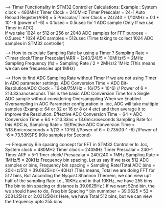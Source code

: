 --> Timer Functionality in STM32 Controller Calculations:
Example :
System clock = 480MHz
Timer Clock = 240MHz
Timer Prescalar = 24-1
Auto Reload Register(ARR) = 5
Prescalar/Timer Clock = 24/240 
                      = 1/10MHz 
                      = 0.1 * 10^-6 (power of -6)
                      = 0.1usec
                      = 0.5usec for 1 ADC sample (Only If we use Timer in ADC)            
If we take 1024 or 512 or 256 or 2048 ADC samples for FFT purpose
                      = 0.5usec * 1024 ADC samples
                      = 512usec (Time taking to collect 1024 ADC samples in STM32 controller)

--> How to calculate Sampling Rate by using a Timer ?
Sampling Rate = (Timer clock/Timer Prescalar)/ARR 
              = (240/24)/5
              = 10MHz/5
              = 2MHz
Sampling Frequency (fs) = Sampling Rate / 2
                        = 2MHz/2
                        1MHz (This means we can see frequencies upt 1MHz)

--> How to find ADC Sampling Rate without Timer
If we are not using Timer in ADC parameter settings,
ADC Conversion Time = ADC Bit-Resolution/ADC Clock
                    = 16-bit/75MHz
                    = 16/(75 * 10^6)    // Power of 6
                    = 213.33nanoseconds   This is the basic ADC Conversion Time for a Single ADC sample without considering Oversamppling
When we Enabled Oversampling in ADC Parameter configuration in .ioc, ADC will take multiple samples (Example: 64 or 32 or 16 or 8 or 4 etc) and then average it to 
improve the Resolution.
Effective ADC Conversion Time = 64 * ADC Conversion Time
                              = 64 * 213.33ns 
                              = 13.6microseconds
Sampling Rate for this ADC is,
Sampling Rate = 1/Effective ADC Conversion Time
              = 1/13.6microseconds
              = 1/(13 * 10^6) //Power of 6
              = 0.735(10 ^ -6) //Power of -6
              = 73.53KSPS (Kilo samples for Second)

--> Frequency Bin spacing concept for FFT in STM32 Controller
In .Ioc, 
System clock = 480MHz
Timer clock = 240MHz
Timer Prescalar = 240-1
Timer ARF = 5-1 
                            Tmer clock/ Presacalar
                            = 240/240
                            = 1MHz
              Sampling Rate = 1MHz/5
                            = 20KHz
Frequency bin spacing, Let us say If we take 512 ADC samples or bins,
      Frequency bin spacing = Sampling Rate/Total ADC bins
                            = 20KHz/512
                            = 39.0625Hz (~40Hz) (This means, Total we are doing FFT for 512 bins, 
                            But According the Nyquist Shannon Theorem, we can view upt half of the sampling Rate i.e., 10KHz and in that 10KHz, we have 255 bins.
                            The bin to bin spacing or distance is 39.0625Hz )
If we want 52nd bin, the we should have to do,
Freq bin Spacing * bin nummber = 39.0625 * 52
                               = 2031.25Hz or 2.03125KHz
Here, we have Total 512 bins, but we can view the frequency upto 255 bins.
